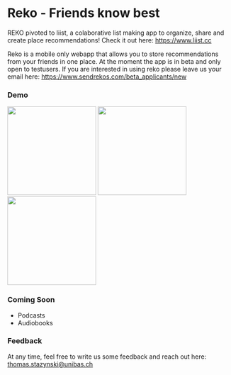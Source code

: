 # Reko - Friends know best

REKO pivoted to liist, a colaborative list making app to organize, share and create place recommendations! Check it out here: https://www.liist.cc

Reko is a mobile only webapp that allows you to store recommendations from your friends in one place. At the moment the app is in beta and only open to testusers. If you are interested in using reko please leave us your email here: https://www.sendrekos.com/beta_applicants/new

### Demo
<img src="https://user-images.githubusercontent.com/44790691/59203223-6e1d0500-8b9e-11e9-8fb2-d6708e70905a.PNG" width="200px"> <img src="https://user-images.githubusercontent.com/44790691/59203230-7117f580-8b9e-11e9-933e-69fc69fd3ea1.PNG" width="200px"> <img src="https://user-images.githubusercontent.com/44790691/59203239-737a4f80-8b9e-11e9-9aab-cb7576832d4f.PNG" width="200px">  

### Coming Soon
- Podcasts
- Audiobooks

### Feedback
At any time, feel free to write us some feedback and reach out here: thomas.stazynski@unibas.ch
